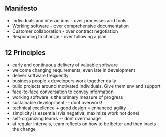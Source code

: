 ## Manifesto

* Individuals and interactions - over processes and tools
* Working software - over comprehensive documentation
* Customer collaboration - over contract negotiation
* Responding to change - over following a plan

## 12 Principles

* early and continuous delivery of valuable software 
* welcome changing requirements, even late in development
* deliver software frequently
* business people x developers work together daily
* build projects around motivated individuals. Give them env and support
* face-to-face conversation to convey information
* working software is the primary measure of progress
* sustainable development -- dont overwork!
* technical excellence + good design = enhanced agility 
* simplicity is essential (via negativa, maximize work not done)
* self-organizing teams -- dont overmanage
* at regular intervals, team reflects on how to be better and then inacts the change
